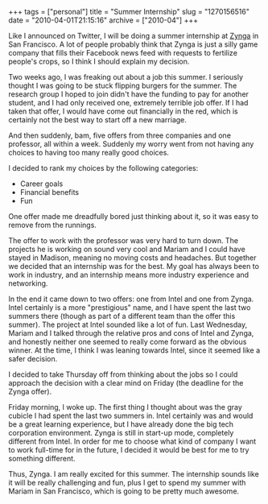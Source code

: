 +++
tags = ["personal"]
title = "Summer Internship"
slug = "1270156516"
date = "2010-04-01T21:15:16"
archive = ["2010-04"]
+++

Like I announced on Twitter, I will be doing a summer internship at
[Zynga][1] in San Francisco.  A lot of people probably think that Zynga is
just a silly game company that fills their Facebook news feed with
requests to fertilize people's crops, so I think I should explain my
decision.

Two weeks ago, I was freaking out about a job this summer.  I seriously
thought I was going to be stuck flipping burgers for the summer.  The
research group I hoped to join didn't have the funding to pay for another
student, and I had only received one, extremely terrible job offer.  If
I had taken that offer, I would have come out financially in the red,
which is certainly not the best way to start off a new marriage.

And then suddenly, bam, five offers from three companies and one
professor, all within a week.  Suddenly my worry went from not having any
choices to having too many really good choices.

I decided to rank my choices by the following categories:

- Career goals
- Financial benefits
- Fun

One offer made me dreadfully bored just thinking about it, so it was easy
to remove from the runnings.

The offer to work with the professor was very hard to turn down.  The
projects he is working on sound very cool and Mariam and I could have
stayed in Madison, meaning no moving costs and headaches.  But together we
decided that an internship was for the best.  My goal has always been to
work in industry, and an internship means more industry experience and
networking.

In the end it came down to two offers: one from Intel and one from Zynga.
Intel certainly is a more "prestigious" name, and I have spent the last
two summers there (though as part of a different team than the offer this
summer).  The project at Intel sounded like a lot of fun.  Last Wednesday,
Mariam and I talked through the relative pros and cons of Intel and Zynga,
and honestly neither one seemed to really come forward as the obvious
winner.  At the time, I think I was leaning towards Intel, since it seemed
like a safer decision.

I decided to take Thursday off from thinking about the jobs so I could
approach the decision with a clear mind on Friday (the deadline for the
Zynga offer).  

Friday morning, I woke up.  The first thing I thought about was the gray
cubicle I had spent the last two summers in.  Intel certainly was and
would be a great learning experience, but I have already done the big tech
corporation environment.  Zynga is still in start-up mode, completely
different from Intel.  In order for me to choose what kind of company
I want to work full-time for in the future, I decided it would be best for
me to try something different.

Thus, Zynga.  I am really excited for this summer.  The internship sounds
like it will be really challenging and fun, plus I get to spend my summer
with Mariam in San Francisco, which is going to be pretty much awesome.

[1]: http://www.zynga.com/
